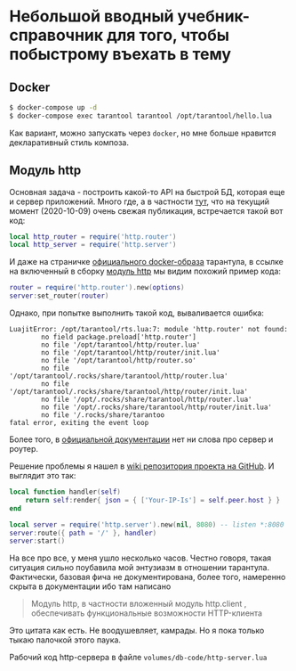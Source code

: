 # Небольшой вводный учебник-справочник для того, чтобы побыстрому въехать в тему

## Docker

```bash
$ docker-compose up -d
$ docker-compose exec tarantool tarantool /opt/tarantool/hello.lua
```
Как вариант, можно запускать через `docker`, но мне больше нравится декларативный стиль композа.

## Модуль http

Основная задача - построить какой-то API на быстрой БД, которая еще и сервер приложений. Много где, а в частности [тут](https://habr.com/ru/company/rebrainme/blog/521556/), что на текущий момент (2020-10-09) очень свежая публикация, встречается такой вот код:

```lua
local http_router = require('http.router')
local http_server = require('http.server')
```

И даже на страничке [официального docker-образа](https://hub.docker.com/r/tarantool/tarantool) тарантула, в ссылке на включенный в сборку [модуль http](https://github.com/tarantool/http) мы видим похожий пример кода:

```lua
router = require('http.router').new(options)
server:set_router(router)
```

Однако, при попытке выполнить такой код, вываливается ошибка:

```console
LuajitError: /opt/tarantool/rts.lua:7: module 'http.router' not found:
        no field package.preload['http.router']
        no file '/opt/tarantool/http/router.lua'
        no file '/opt/tarantool/http/router/init.lua'
        no file '/opt/tarantool/http/router.so'
        no file '/opt/tarantool/.rocks/share/tarantool/http/router.lua'
        no file '/opt/tarantool/.rocks/share/tarantool/http/router/init.lua'
        no file '/opt/.rocks/share/tarantool/http/router.lua'
        no file '/opt/.rocks/share/tarantool/http/router/init.lua'
        no file '/.rocks/share/tarantoo
fatal error, exiting the event loop
```

Более того, в [официальной документации](https://www.tarantool.io/ru/doc/latest/reference/reference_lua/http/) нет ни слова про сервер и роутер.

Решение проблемы я нашел в [wiki репозитория проекта на GitHub](https://github.com/tarantool/tarantool/wiki/Recipes-Web). И выглядит это так:

```lua
local function handler(self)
    return self:render{ json = { ['Your-IP-Is'] = self.peer.host } }
end

local server = require('http.server').new(nil, 8080) -- listen *:8080
server:route({ path = '/' }, handler)
server:start()
```

На все про все, у меня ушло несколько часов. Честно говоря, такая ситуация сильно поубавила мой энтузиазм в отношении тарантула. Фактически, базовая фича не документирована, более того, намеренно скрыта в документации ибо там написано 

>Модуль http, в частности вложенный модуль http.client , обеспечивать функциональные возможности HTTP-клиента

Это цитата как есть. Не воодушевляет, камрады. Но я пока только тыкаю палочкой этого паука.

Рабочий код http-сервера в файле `volumes/db-code/http-server.lua`